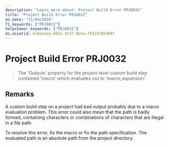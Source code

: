 ```yaml
---
description: "Learn more about: Project Build Error PRJ0032"
title: "Project Build Error PRJ0032"
ms.date: "11/04/2016"
f1_keywords: ["PRJ0032"]
helpviewer_keywords: ["PRJ0032"]
ms.assetid: bc6acbea-4041-4237-8b5a-f0434705d89f
---
```

# Project Build Error PRJ0032

> The 'Outputs' property for the project-level custom build step contained 'macro' which evaluates out to 'macro_expansion'.

## Remarks

A custom build step on a project had bad output probably due to a macro evaluation problem. This error could also mean that the path is badly formed, containing characters or combinations of characters that are illegal in a file path.

To resolve this error, fix the macro or fix the path specification. The evaluated path is an absolute path from the project directory.
